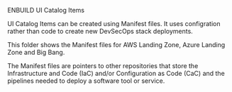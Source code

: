 ENBUILD UI Catalog Items


UI Catalog Items can be created using Manifest files. It uses configration rather than code to create new DevSecOps stack deployments.

This folder shows the Manifest files for AWS Landing Zone, Azure Landing Zone and Big Bang. 

The Manifest files are pointers to other repositories that store the Infrastructure and Code (IaC) and/or Configuration as Code (CaC) and the pipelines needed to deploy a software tool or service. 


